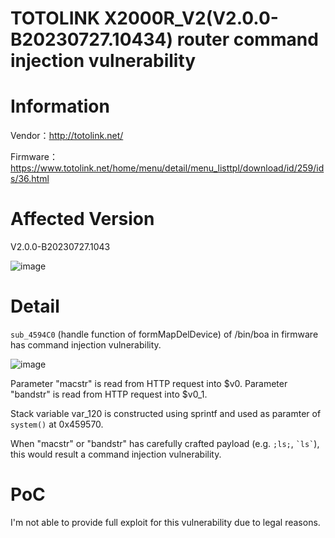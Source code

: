# TOTOLINK X2000R_V2(V2.0.0-B20230727.10434) router command injection vulnerability

# Information

Vendor：http://totolink.net/

Firmware：https://www.totolink.net/home/menu/detail/menu_listtpl/download/id/259/ids/36.html

# Affected Version

V2.0.0-B20230727.1043

![image](https://github.com/unpWn4bL3/iot-security/assets/13286957/ba105a7d-9687-4b0a-b1f4-cb3b1152720e)

# Detail

`sub_4594C0` (handle function of formMapDelDevice) of /bin/boa in firmware has command injection vulnerability.

![image](https://github.com/unpWn4bL3/iot-security/assets/13286957/71c06c86-64f7-45c7-9fe8-aa7a60e8d7f8)

Parameter "macstr" is read from HTTP request into $v0. Parameter "bandstr" is read from HTTP request into $v0_1.

Stack variable var_120 is constructed using sprintf and used as paramter of `system()` at 0x459570.

When "macstr" or "bandstr" has carefully crafted payload (e.g. `;ls;`, `` `ls` ``), this would result a command injection vulnerability.

# PoC

I'm not able to provide full exploit for this vulnerability due to legal reasons.
